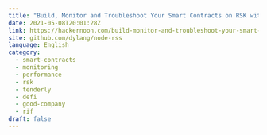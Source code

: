 ```yaml
---
title: "Build, Monitor and Troubleshoot Your Smart Contracts on RSK with Tenderly"
date: 2021-05-08T20:01:28Z
link: https://hackernoon.com/build-monitor-and-troubleshoot-your-smart-contracts-on-rsk-with-tenderly-zm1h34sb?source=rss&utm_medium=RSS&utm_source=news.12bit.vn
site: github.com/dylang/node-rss
language: English
category:
  - smart-contracts
  - monitoring
  - performance
  - rsk
  - tenderly
  - defi
  - good-company
  - rif
draft: false
---
```

